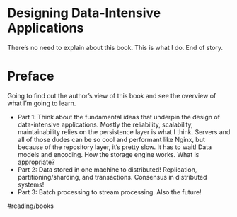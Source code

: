 # Designing Data-Intensive Applications
There’s no need to explain about this book. This is what I do. End of story.

# Preface
Going to find out the author’s view of this book and see the overview of what I’m going to learn. 

* Part 1: Think about the fundamental ideas that underpin the design of data-intensive applications. Mostly the reliability, scalability, maintainability relies on the persistence layer is what I think. Servers and all of those dudes can be so cool and performant like Nginx, but because of the repository layer, it’s pretty slow. It has to wait! Data models and encoding. How the storage engine works. What is appropriate?
* Part 2: Data stored in one machine to distributed! Replication, partitioning/sharding, and transactions. Consensus in distributed systems!
* Part 3: Batch processing to stream processing. Also the future!

#reading/books